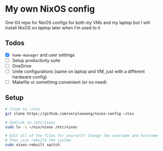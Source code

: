 # My own NixOS config

One Git repo for NixOS configs for both my VMs and my laptop but I will install NixOS on laptop later when I'm used to it

## Todos

- [x] `home-manager` and user settings
- [ ] Setup productivity suite
- [ ] OneDrive
- [ ] Unite configurations (same on laptop and VM, just with a different hardware config)
- [ ] Makefile or something convenient (or no need)

## Setup

```sh
# Clone to ~/nix
git clone https://github.com/veryloooong/nixos-config ~/nix

# Symlink to /etc/nixos
sudo ln -s ~/nix/nixos /etc/nixos

# Edit all of the files for yourself! Change the username and hostname as you'd like.
# Then just rebuild the system
sudo nixos-rebuilt switch
```

